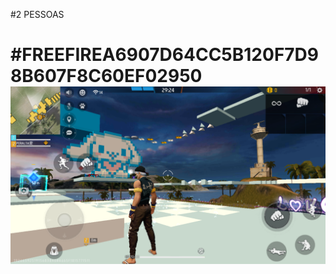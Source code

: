 #2 PESSOAS

#FREEFIREA6907D64CC5B120F7D98B607F8C60EF02950
![screenshot](readme/screenshot2.png)
==============================================================
